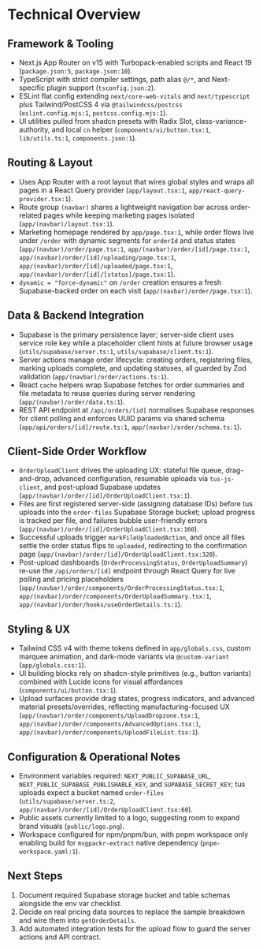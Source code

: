 # Technical Overview

## Framework & Tooling
- Next.js App Router on v15 with Turbopack-enabled scripts and React 19 (`package.json:5`, `package.json:10`).
- TypeScript with strict compiler settings, path alias `@/*`, and Next-specific plugin support (`tsconfig.json:2`).
- ESLint flat config extending `next/core-web-vitals` and `next/typescript` plus Tailwind/PostCSS 4 via `@tailwindcss/postcss` (`eslint.config.mjs:1`, `postcss.config.mjs:1`).
- UI utilities pulled from shadcn presets with Radix Slot, class-variance-authority, and local `cn` helper (`components/ui/button.tsx:1`, `lib/utils.ts:1`, `components.json:1`).

## Routing & Layout
- Uses App Router with a root layout that wires global styles and wraps all pages in a React Query provider (`app/layout.tsx:1`, `app/react-query-provider.tsx:1`).
- Route group `(navbar)` shares a lightweight navigation bar across order-related pages while keeping marketing pages isolated (`app/(navbar)/layout.tsx:1`).
- Marketing homepage rendered by `app/page.tsx:1`, while order flows live under `/order` with dynamic segments for `orderId` and status states (`app/(navbar)/order/page.tsx:1`, `app/(navbar)/order/[id]/page.tsx:1`, `app/(navbar)/order/[id]/uploading/page.tsx:1`, `app/(navbar)/order/[id]/uploaded/page.tsx:1`, `app/(navbar)/order/[id]/[status]/page.tsx:1`).
- `dynamic = "force-dynamic"` on `/order` creation ensures a fresh Supabase-backed order on each visit (`app/(navbar)/order/page.tsx:1`).

## Data & Backend Integration
- Supabase is the primary persistence layer; server-side client uses service role key while a placeholder client hints at future browser usage (`utils/supabase/server.ts:1`, `utils/supabase/client.ts:1`).
- Server actions manage order lifecycle: creating orders, registering files, marking uploads complete, and updating statuses, all guarded by Zod validation (`app/(navbar)/order/actions.ts:1`).
- React `cache` helpers wrap Supabase fetches for order summaries and file metadata to reuse queries during server rendering (`app/(navbar)/order/data.ts:1`).
- REST API endpoint at `/api/orders/[id]` normalises Supabase responses for client polling and enforces UUID params via shared schema (`app/api/orders/[id]/route.ts:1`, `app/(navbar)/order/schema.ts:1`).

## Client-Side Order Workflow
- `OrderUploadClient` drives the uploading UX: stateful file queue, drag-and-drop, advanced configuration, resumable uploads via `tus-js-client`, and post-upload Supabase updates (`app/(navbar)/order/[id]/OrderUploadClient.tsx:1`).
- Files are first registered server-side (assigning database IDs) before tus uploads into the `order-files` Supabase Storage bucket; upload progress is tracked per file, and failures bubble user-friendly errors (`app/(navbar)/order/[id]/OrderUploadClient.tsx:160`).
- Successful uploads trigger `markFileUploadedAction`, and once all files settle the order status flips to `uploaded`, redirecting to the confirmation page (`app/(navbar)/order/[id]/OrderUploadClient.tsx:320`).
- Post-upload dashboards (`OrderProcessingStatus`, `OrderUploadSummary`) re-use the `/api/orders/[id]` endpoint through React Query for live polling and pricing placeholders (`app/(navbar)/order/components/OrderProcessingStatus.tsx:1`, `app/(navbar)/order/components/OrderUploadSummary.tsx:1`, `app/(navbar)/order/hooks/useOrderDetails.ts:1`).

## Styling & UX
- Tailwind CSS v4 with theme tokens defined in `app/globals.css`, custom marquee animation, and dark-mode variants via `@custom-variant` (`app/globals.css:1`).
- UI building blocks rely on shadcn-style primitives (e.g., button variants) combined with Lucide icons for visual affordances (`components/ui/button.tsx:1`).
- Upload surfaces provide drag states, progress indicators, and advanced material presets/overrides, reflecting manufacturing-focused UX (`app/(navbar)/order/components/UploadDropzone.tsx:1`, `app/(navbar)/order/components/AdvancedOptions.tsx:1`, `app/(navbar)/order/components/UploadFileList.tsx:1`).

## Configuration & Operational Notes
- Environment variables required: `NEXT_PUBLIC_SUPABASE_URL`, `NEXT_PUBLIC_SUPABASE_PUBLISHABLE_KEY`, and `SUPABASE_SECRET_KEY`; tus uploads expect a bucket named `order-files` (`utils/supabase/server.ts:2`, `app/(navbar)/order/[id]/OrderUploadClient.tsx:60`).
- Public assets currently limited to a logo, suggesting room to expand brand visuals (`public/logo.png`).
- Workspace configured for npm/pnpm/bun, with pnpm workspace only enabling build for `msgpackr-extract` native dependency (`pnpm-workspace.yaml:1`).

## Next Steps
1. Document required Supabase storage bucket and table schemas alongside the env var checklist.
2. Decide on real pricing data sources to replace the sample breakdown and wire them into `getOrderDetails`.
3. Add automated integration tests for the upload flow to guard the server actions and API contract.
